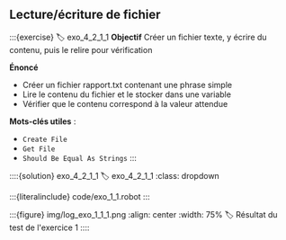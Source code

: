 ## Lecture/écriture de fichier

:::{exercise}
:label: exo_4_2_1_1
**Objectif**  Créer un fichier texte, y écrire du contenu, puis le relire pour vérification

**Énoncé**  
- Créer un fichier rapport.txt contenant une phrase simple
- Lire le contenu du fichier et le stocker dans une variable
- Vérifier que le contenu correspond à la valeur attendue

**Mots-clés utiles** :

- `Create File`
- `Get File`
- `Should Be Equal As Strings`
:::

::::{solution} exo_4_2_1_1
:label: exo_4_2_1_1
:class: dropdown

:::{literalinclude} code/exo_1_1.robot
:::

:::{figure} img/log_exo_1_1_1.png
:align: center
:width: 75%
:label: Résultat du test de l'exercice 1
::::

